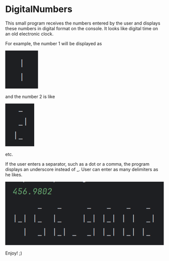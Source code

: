 # DigitalNumbers

This small program receives the numbers entered by the user and displays these numbers in digital format on the console. 
It looks like digital time on an old electronic clock.

For example, the number 1 will be displayed as

![img_1.png](img_1.png)
  
and the number 2 is like

![img_2.png](img_2.png)

etc.

If the user enters a separator, such as a dot or a comma, the program displays an underscore instead of _. 
User can enter as many delimiters as he likes.

![img_3.png](img_3.png)

Enjoy! ;)
